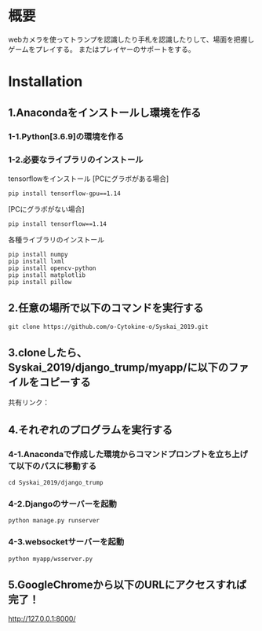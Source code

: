 # 概要

webカメラを使ってトランプを認識したり手札を認識したりして、場面を把握しゲームをプレイする。
またはプレイヤーのサポートをする。

# Installation

## 1.Anacondaをインストールし環境を作る

### 1-1.Python[3.6.9]の環境を作る

### 1-2.必要なライブラリのインストール
tensorflowをインストール
[PCにグラボがある場合]
```
pip install tensorflow-gpu==1.14
```
[PCにグラボがない場合]
```
pip install tensorflow==1.14
```
各種ライブラリのインストール
```
pip install numpy
pip install lxml
pip install opencv-python
pip install matplotlib
pip install pillow
```

## 2.任意の場所で以下のコマンドを実行する
```
git clone https://github.com/o-Cytokine-o/Syskai_2019.git
```

## 3.cloneしたら、Syskai_2019/django_trump/myapp/に以下のファイルをコピーする
共有リンク：

## 4.それぞれのプログラムを実行する

### 4-1.Anacondaで作成した環境からコマンドプロンプトを立ち上げて以下のパスに移動する
```
cd Syskai_2019/django_trump
```

### 4-2.Djangoのサーバーを起動
```
python manage.py runserver
```

### 4-3.websocketサーバーを起動
```
python myapp/wsserver.py
```

## 5.GoogleChromeから以下のURLにアクセスすれば完了！
http://127.0.0.1:8000/
